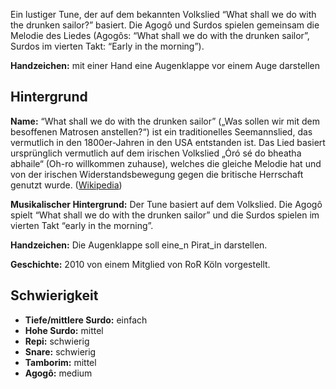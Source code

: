 Ein lustiger Tune, der auf dem bekannten Volkslied “What shall we do with the
drunken sailor?” basiert. Die Agogô und Surdos spielen gemeinsam die Melodie des
Liedes (Agogôs: “What shall we do with the drunken sailor”, Surdos im vierten
Takt: “Early in the morning”).

**Handzeichen:** mit einer Hand eine Augenklappe vor einem Auge darstellen

## Hintergrund

**Name:** “What shall we do with the drunken sailor” („Was sollen wir mit dem
besoffenen Matrosen anstellen?“) ist ein traditionelles Seemannslied, das
vermutlich in den 1800er-Jahren in den USA entstanden ist. Das Lied basiert
ursprünglich vermutlich auf dem irischen Volkslied „Óró sé do bheatha abhaile“
(Oh-ro willkommen zuhause), welches die gleiche Melodie hat und von der irischen
Widerstandsbewegung gegen die britische Herrschaft genutzt wurde.
([Wikipedia](https://en.wikipedia.org/wiki/Drunken_Sailor))

**Musikalischer Hintergrund:** Der Tune basiert auf dem Volkslied. Die Agogô
spielt “What shall we do with the drunken sailor” und die Surdos spielen im
vierten Takt “early in the morning”.

**Handzeichen:** Die Augenklappe soll eine_n Pirat_in darstellen.

**Geschichte:** 2010 von einem Mitglied von RoR Köln vorgestellt.


## Schwierigkeit

* **Tiefe/mittlere Surdo:** einfach
* **Hohe Surdo:** mittel
* **Repi:** schwierig
* **Snare:** schwierig
* **Tamborim:** mittel
* **Agogô:** medium
